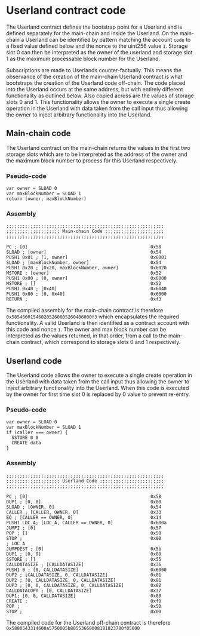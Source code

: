 # Userland contract code

The Userland contract defines the bootstrap point for a Userland and is defined separately for the main-chain and inside the Userland. On the main-chain a Userland can be identified by pattern matching the account `code` to a fixed value defined below and the nonce to the uint256 value `1`. Storage slot 0 can then be interpreted as the owner of the userland and storage slot 1 as the maximum processable block number for the Userland.

Subscriptions are made to Userlands counter-factually. This means the observance of the creation of the main-chain Userland contract is what bootstraps the creation of the Userland code off-chain. The code placed into the Userland occurs at the same address, but with entirely different functionality as outlined below. Also copied across are the values of storage slots 0 and 1. This functionality allows the owner to execute a single create operation in the Userland with data taken from the call input thus allowing the owner to inject arbitrary functionality into the Userland.

## Main-chain code

The Userland contract on the main-chain returns the values in the first two storage slots which are to be interpreted as the address of the owner and the maximum block number to process for this Userland respectively.

### Pseudo-code

```
var owner = SLOAD 0
var maxBlockNumber = SLOAD 1
return (owner, maxBlockNumber)
```

### Assembly

```
;;;;;;;;;;;;;;;;;;;;;;;;;;;;;;;;;;;;;;;;;;;;;;;;;;;;;;;;;;;
;;;;;;;;;;;;;;;;;;;; Main-chain Code ;;;;;;;;;;;;;;;;;;;;;;
;;;;;;;;;;;;;;;;;;;;;;;;;;;;;;;;;;;;;;;;;;;;;;;;;;;;;;;;;;;

PC ; [0]                                              0x58
SLOAD ; [owner]                                       0x54
PUSH1 0x01 ; [1, owner]                               0x6001
SLOAD ; [maxBlockNumber, owner]                       0x54
PUSH1 0x20 ; [0x20, maxBlockNumber, owner]            0x6020
MSTORE ; [owner]                                      0x52
PUSH1 0x00 ; [0, owner]                               0x6000
MSTORE ; []                                           0x52
PUSH1 0x40 ; [0x40]                                   0x6040
PUSH1 0x00 ; [0, 0x40]                                0x6000
RETURN ;                                              0xf3
```

The compiled assembly for the main-chain contract is therefore `0x585460015460205260005260406000f3` which encapsulates the required functionality. A valid Userland is then identified as a contract account with this code and nonce `1`. The owner and max block number can be interpreted as the values returned, in that order, from a call to the main-chain contract, which correspond to storage slots 0 and 1 respectively.

## Userland code

The Userland code allows the owner to execute a single create operation in the Userland with data taken from the call input thus allowing the owner to inject arbitrary functionality into the Userland. When this code is executed by the owner for first time slot 0 is replaced by 0 value to prevent re-entry.

### Pseudo-code

```
var owner = SLOAD 0
var maxBlockNumber = SLOAD 1
if (caller === owner) {
  SSTORE 0 0
  CREATE data
}
```

### Assembly

```
;;;;;;;;;;;;;;;;;;;;;;;;;;;;;;;;;;;;;;;;;;;;;;;;;;;;;;;;;;;
;;;;;;;;;;;;;;;;;;;; Userland Code ;;;;;;;;;;;;;;;;;;;;;;;;
;;;;;;;;;;;;;;;;;;;;;;;;;;;;;;;;;;;;;;;;;;;;;;;;;;;;;;;;;;;

PC ; [0]                                              0x58
DUP1 ; [0, 0]                                         0x80
SLOAD ; [OWNER, 0]                                    0x54
CALLER ; [CALLER, OWNER, 0]                           0x33
EQ ; [CALLER == OWNER, 0]                             0x14
PUSH1 LOC_A; [LOC_A, CALLER == OWNER, 0]              0x600a
JUMPI ; [0]                                           0x57
POP ; []                                              0x50
STOP ;                                                0x00
; LOC_A
JUMPDEST ; [0]                                        0x5b
DUP1 ; [0, 0]                                         0x80
SSTORE ; []                                           0x55
CALLDATASIZE ; [CALLDATASIZE]                         0x36
PUSH1 0 ; [0, CALLDATASIZE]                           0x6000
DUP2 ; [CALLDATASIZE, 0, CALLDATASIZE]                0x81
DUP2 ; [0, CALLDATASIZE, 0, CALLDATASIZE]             0x81
DUP3 ; [0, 0, CALLDATASIZE, 0, CALLDATASIZE]          0x82
CALLDATACOPY ; [0, CALLDATASIZE]                      0x37
DUP1; [0, 0, CALLDATASIZE]                            0x80
CREATE ;                                              0xf0
POP ;                                                 0x50
STOP ;                                                0x00
```

The compiled code for the Userland off-chain contract is therefore `0x5880543314600a5750005b80553660008181823780f05000`
